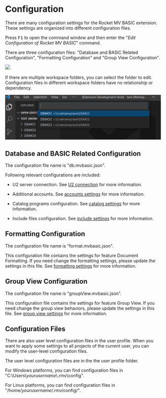 # Configuration

There are many configuration settings for the Rocket MV BASIC extension. These settings are organized into different configuration files.

Press <kbd>F1</kbd> to open the command window and then enter the "*Edit Configuration of Rocket MV BASIC*" command.

There are three configuration files: "Database and BASIC Related Configuration", "Formatting Configuration" and "Group View Configuration".

![](../img/configuration_fiels.png)

If there are multiple workspace folders, you can select the folder to edit. Configuration files in different workspace folders have no relationship or dependency. 

![](../img/select_folder.png)

## Database and BASIC Related Configuration

The configuration file name is "db.mvbasic.json". 

Following relevant configurations are included:

- U2 server connection. See [U2 connection](./Connection.md) for more information.

 - Additional accounts. See [accounts settings](./Accounts.md) for more information.

 - Catalog programs configuration. See [catalog settings](./Catalog.md) for more information.

 - Include files configuration. See [include settings](./Include.md) for more information.

## Formatting Configuration

The configuration file name is "format.mvbasic.json". 

This configuration file contains the settings for feature Document Formatting. If you need change the formatting settings, please update the settings in this file. See [formatting settings](./Formatting.md) for more information.

## Group View Configuration

The configuration file name is "groupView.mvbasic.json". 

This configuration file contains the settings for feature Group View. If you need change the group view behaviors, please update the settings in this file. See [group view settings](./GroupView.md) for more information.

## Configuration Files

There are also user level configuration files in the user profile. When you want to apply some settings to all projects of the current user, you can modify the user-level configuration files.

The user level configuration files are in the the user profile folder. 

For Windows platforms, you can find configuration files in "C:\Users\\*yourusername*\\.rmv\config\".

For Linux platforms, you can find configuration files in "/home/*yourusername*/.rmv/config/".
